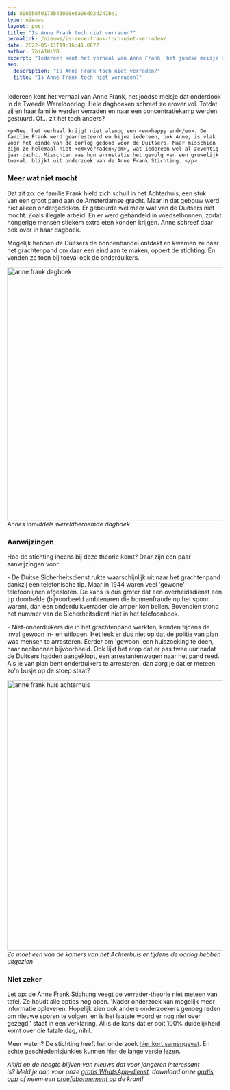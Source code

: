 ```yaml
---
id: 8065b6f0173b43008e6a98d92d241ba1
type: nieuws
layout: post
title: "Is Anne Frank toch niet verraden?"
permalink: /nieuws/is-anne-frank-toch-niet-verraden/
date: 2022-05-11T19:16:41.067Z
author: 7biA1WiYB
excerpt: "Iedereen kent het verhaal van Anne Frank, het joodse meisje dat onderdook in de Tweede Wereldoorlog. Hele dagboeken schreef ze erover vol. Totdat zij en haar familie werden verraden en naar een concentratiekamp werden gestuurd. Of... zit het toch anders?  "
seo:
  description: "Is Anne Frank toch niet verraden?"
  title: "Is Anne Frank toch niet verraden?"
---
```

Iedereen kent het verhaal van Anne Frank, het joodse meisje dat onderdook in de Tweede Wereldoorlog. Hele dagboeken schreef ze erover vol. Totdat zij en haar familie werden verraden en naar een concentratiekamp werden gestuurd. Of... zit het toch anders?  

    <p>Nee, het verhaal krijgt niet alsnog een <em>happy end</em>. De familie Frank werd gearresteerd en bijna iedereen, ook Anne, is vlak voor het einde van de oorlog gedood voor de Duitsers. Maar misschien zijn ze helemaal niet <em>verraden</em>, wat iedereen wel al zeventig jaar dacht. Misschien was hun arrestatie het gevolg van een gruwelijk toeval, blijkt uit onderzoek van de Anne Frank Stichting. </p>
<h3>Meer wat niet mocht</h3>
<p>Dat zit zo: de familie Frank hield zich schuil in het Achterhuis, een stuk van een groot pand aan de Amsterdamse gracht. Maar in dat gebouw werd niet alleen ondergedoken. Er gebeurde wel meer wat van de Duitsers niet mocht. Zoals illegale arbeid. En er werd gehandeld in voedselbonnen, zodat hongerige mensen stiekem extra eten konden krijgen. Anne schreef daar ook over in haar dagboek.</p>
<p>Mogelijk hebben de Duitsers de bonnenhandel ontdekt en kwamen ze naar het grachtenpand om daar een eind aan te maken, oppert de stichting. En vonden ze toen bij toeval ook de onderduikers.</p>
<p><div class="media media-element-container media-default"><div id="file-405174" class="file file-image file-image-jpeg">

        
  
  <div class="content">
    <img alt="anne frank dagboek" title="Foto: ANP" height="591" width="850" class="media-element file-default" src="https://original.sevendays.nl/sites/default/files/dagboek_0.jpg">  </div>

  
</div>
</div><em>Annes inmiddels wereldberoemde dagboek</em>
<h3>Aanwijzingen</h3>
<p>Hoe de stichting ineens bij deze theorie komt? Daar zijn een paar aanwijzingen voor:</p>
<p>- De Duitse Sicherheitsdienst rukte waarschijnlijk uit naar het grachtenpand dankzij een telefonische tip. Maar in 1944 waren veel 'gewone' telefoonlijnen afgesloten. De kans is dus groter dat een overheidsdienst een tip doorbelde (bijvoorbeeld ambtenaren die bonnenfraude op het spoor waren), dan een onderduikverrader die amper kón bellen. Bovendien stond het nummer van de Sicherheitsdient niet in het telefoonboek.</p>
<p>- Niet-onderduikers die in het grachtenpand werkten, konden tijdens de inval gewoon in- en uitlopen. Het leek er dus niet op dat de politie van plan was mensen te arresteren. Eerder om 'gewoon' een huiszoeking te doen, naar nepbonnen bijvoorbeeld. Ook lijkt het erop dat er pas twee uur nadat de Duitsers hadden aangeklopt, een arrestantenwagen naar het pand reed. Als je van plan bent onderduikers te arresteren, dan zorg je dat er meteen zo'n busje op de stoep staat?</p>
<p><div class="media media-element-container media-default"><div id="file-405175" class="file file-image file-image-jpeg">

        
  
  <div class="content">
    <img alt="anne frank huis achterhuis" title="Foto: ANP" height="631" width="850" class="media-element file-default" src="https://original.sevendays.nl/sites/default/files/ANP-943876.jpg">  </div>

  
</div>
</div><em>Zo moet een van de kamers van het Achterhuis er tijdens de oorlog hebben uitgezien</em>
<h3>Niet zeker</h3>
<p>Let op: de Anne Frank Stichting veegt de verrader-theorie niet meteen van tafel. Ze houdt alle opties nog open. 'Nader onderzoek kan mogelijk meer informatie opleveren. Hopelijk zien ook andere onderzoekers genoeg reden om nieuwe sporen te volgen, en is het laatste woord er nog niet over gezegd,' staat in een verklaring. Al is de kans dat er ooit 100% duidelijkheid komt over die fatale dag, nihil. </p>
<p>Meer weten? De stichting heeft het onderzoek <a href="http://www.annefrank.org/ImageVaultFiles/id_18608/cf_21/NL_artikel_arrestatie.PDF" target="_blank">hier kort samengevat</a>. En echte geschiedenisjunkies kunnen <a href="http://www.annefrank.org/ImageVaultFiles/id_18609/cf_21/NL_onderzoeksverslag__arrestatie.PDF" target="_blank">hier de lange versie lezen</a>.</p>
<p><em>Altijd op de hoogte blijven van nieuws dat voor jongeren interessant is? Meld je aan voor onze <a href="https://original.sevendays.nl/whatsapp">gratis WhatsApp-dienst</a>, download onze <a href="https://original.sevendays.nl/app">gratis app</a> of neem een <a href="https://abonneren.sevendays.nl/abonneren/abonnementen/ae/artikel">proefabonnement </a>op de krant!</em> </p>  

